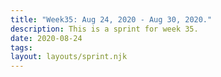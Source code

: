 ```yaml
---
title: "Week35: Aug 24, 2020 - Aug 30, 2020."
description: This is a sprint for week 35.
date: 2020-08-24
tags:
layout: layouts/sprint.njk
---
```

